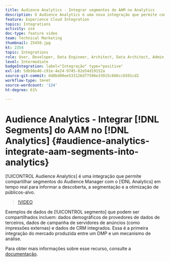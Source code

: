 ```yaml
---
title: Audience Analytics - Integrar segmentos do AAM no Analytics
description: O Audience Analytics é uma nova integração que permite compartilhar segmentos do Audience Manager (AAM) com o Analytics (AA) em tempo real para informar a descoberta, a segmentação e a otimização de públicos-alvo.
feature: Experience Cloud Integration
topics: Integrations
activity: use
doc-type: feature video
team: Technical Marketing
thumbnail: 25450.jpg
kt: 2354
topic: Integrations
role: User, Developer, Data Engineer, Architect, Data Architect, Admin, Leader
level: Intermediate
badgeIntegration: label="Integração" type="positive"
exl-id: 5db98e46-c91e-4e24-9745-82e54d19152a
source-git-commit: dd8bd00ee533126d77596e33915c666ccb591cd2
workflow-type: tm+mt
source-wordcount: '124'
ht-degree: 61%

---
```


# Audience Analytics - Integrar [!DNL Segments] do AAM no [!DNL Analytics] {#audience-analytics-integrate-aam-segments-into-analytics}

[!UICONTROL Audience Analytics] é uma integração que permite compartilhar segmentos do Audience Manager com o [!DNL Analytics] em tempo real para informar a descoberta, a segmentação e a otimização de públicos-alvo.

>[!VIDEO](https://video.tv.adobe.com/v/25450/?quality=12&learn=on)

Exemplos de dados de [!UICONTROL segmento] que podem ser compartilhados incluem: dados demográficos de provedores de dados de terceiros, dados de campanha de servidores de anúncios (como impressões externas) e dados de CRM integrados. Essa é a primeira integração do mercado produzida entre um DMP e um mecanismo de análise.

Para obter mais informações sobre esse recurso, consulte a [documentação](https://experienceleague.adobe.com/docs/analytics/integration/audience-analytics/mc-audiences-aam.html).

